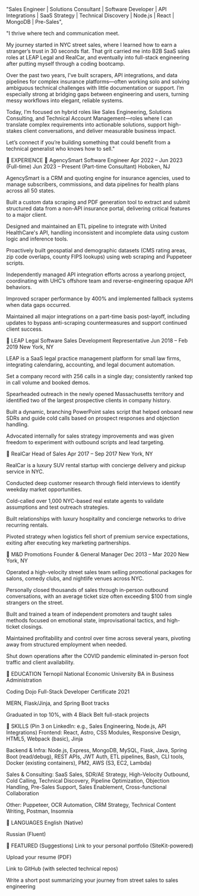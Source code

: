 
"Sales Engineer | Solutions Consultant | Software Developer | API Integrations | SaaS Strategy | Technical Discovery | Node.js | React | MongoDB | Pre-Sales",



"I thrive where tech and communication meet.

My journey started in NYC street sales, where I learned how to earn a stranger’s trust in 30 seconds flat. That grit carried me into B2B SaaS sales roles at LEAP Legal and RealCar, and eventually into full-stack engineering after putting myself through a coding bootcamp.

Over the past two years, I’ve built scrapers, API integrations, and data pipelines for complex insurance platforms—often working solo and solving ambiguous technical challenges with little documentation or support. I’m especially strong at bridging gaps between engineering and users, turning messy workflows into elegant, reliable systems.

Today, I’m focused on hybrid roles like Sales Engineering, Solutions Consulting, and Technical Account Management—roles where I can translate complex requirements into actionable solutions, support high-stakes client conversations, and deliver measurable business impact.

Let’s connect if you’re building something that could benefit from a technical generalist who knows how to sell."


🔹 EXPERIENCE
🏢 AgencySmart
Software Engineer
Apr 2022 – Jun 2023 (Full-time)
Jun 2023 – Present (Part-time Consultant)
Hoboken, NJ

AgencySmart is a CRM and quoting engine for insurance agencies, used to manage subscribers, commissions, and data pipelines for health plans across all 50 states.

Built a custom data scraping and PDF generation tool to extract and submit structured data from a non-API insurance portal, delivering critical features to a major client.

Designed and maintained an ETL pipeline to integrate with United HealthCare's API, handling inconsistent and incomplete data using custom logic and inference tools.

Proactively built geospatial and demographic datasets (CMS rating areas, zip code overlaps, county FIPS lookups) using web scraping and Puppeteer scripts.

Independently managed API integration efforts across a yearlong project, coordinating with UHC’s offshore team and reverse-engineering opaque API behaviors.

Improved scraper performance by 400% and implemented fallback systems when data gaps occurred.

Maintained all major integrations on a part-time basis post-layoff, including updates to bypass anti-scraping countermeasures and support continued client success.



🏢 LEAP Legal Software
Sales Development Representative
Jun 2018 – Feb 2019
New York, NY

LEAP is a SaaS legal practice management platform for small law firms, integrating calendaring, accounting, and legal document automation.

Set a company record with 256 calls in a single day; consistently ranked top in call volume and booked demos.

Spearheaded outreach in the newly opened Massachusetts territory and identified two of the largest prospective clients in company history.

Built a dynamic, branching PowerPoint sales script that helped onboard new SDRs and guide cold calls based on prospect responses and objection handling.

Advocated internally for sales strategy improvements and was given freedom to experiment with outbound scripts and lead targeting.


🏢 RealCar
Head of Sales
Apr 2017 – Sep 2017
New York, NY

RealCar is a luxury SUV rental startup with concierge delivery and pickup service in NYC.

Conducted deep customer research through field interviews to identify weekday market opportunities.

Cold-called over 1,000 NYC-based real estate agents to validate assumptions and test outreach strategies.

Built relationships with luxury hospitality and concierge networks to drive recurring rentals.

Pivoted strategy when logistics fell short of premium service expectations, exiting after executing key marketing partnerships.

🏢 M&D Promotions
Founder & General Manager
Dec 2013 – Mar 2020
New York, NY

Operated a high-velocity street sales team selling promotional packages for salons, comedy clubs, and nightlife venues across NYC.

Personally closed thousands of sales through in-person outbound conversations, with an average ticket size often exceeding $100 from single strangers on the street.

Built and trained a team of independent promoters and taught sales methods focused on emotional state, improvisational tactics, and high-ticket closings.

Maintained profitability and control over time across several years, pivoting away from structured employment when needed.

Shut down operations after the COVID pandemic eliminated in-person foot traffic and client availability.



🔹 EDUCATION
Ternopil National Economic University
BA in Business Administration

Coding Dojo
Full-Stack Developer Certificate
2021

MERN, Flask/Jinja, and Spring Boot tracks

Graduated in top 10%, with 4 Black Belt full-stack projects

🔹 SKILLS (Pin 3 on LinkedIn: e.g., Sales Engineering, Node.js, API Integrations)
Frontend:
React, Astro, CSS Modules, Responsive Design, HTML5, Webpack (basic), Jinja

Backend & Infra:
Node.js, Express, MongoDB, MySQL, Flask, Java, Spring Boot (read/debug), REST APIs, JWT Auth, ETL pipelines, Bash, CLI tools, Docker (existing containers), PM2, AWS (S3, EC2, Lambda)

Sales & Consulting:
SaaS Sales, SDR/AE Strategy, High-Velocity Outbound, Cold Calling, Technical Discovery, Pipeline Optimization, Objection Handling, Pre-Sales Support, Sales Enablement, Cross-functional Collaboration

Other:
Puppeteer, OCR Automation, CRM Strategy, Technical Content Writing, Postman, Insomnia

🔹 LANGUAGES
English (Native)

Russian (Fluent)


🔹 FEATURED (Suggestions)
Link to your personal portfolio (SiteKit-powered)

Upload your resume (PDF)

Link to GitHub (with selected technical repos)

Write a short post summarizing your journey from street sales to sales engineering

